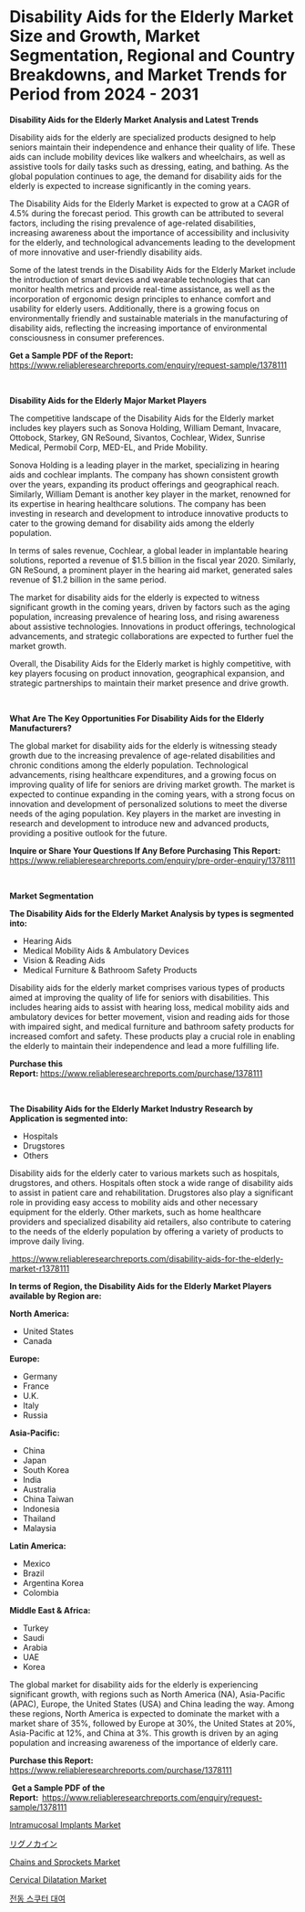 <p><h1>Disability Aids for the Elderly Market Size and Growth, Market Segmentation, Regional and Country Breakdowns, and Market Trends for Period from 2024 -  2031</h1></p><p><strong>Disability Aids for the Elderly Market Analysis and Latest Trends</strong></p>
<p><p>Disability aids for the elderly are specialized products designed to help seniors maintain their independence and enhance their quality of life. These aids can include mobility devices like walkers and wheelchairs, as well as assistive tools for daily tasks such as dressing, eating, and bathing. As the global population continues to age, the demand for disability aids for the elderly is expected to increase significantly in the coming years.</p><p>The Disability Aids for the Elderly Market is expected to grow at a CAGR of 4.5% during the forecast period. This growth can be attributed to several factors, including the rising prevalence of age-related disabilities, increasing awareness about the importance of accessibility and inclusivity for the elderly, and technological advancements leading to the development of more innovative and user-friendly disability aids.</p><p>Some of the latest trends in the Disability Aids for the Elderly Market include the introduction of smart devices and wearable technologies that can monitor health metrics and provide real-time assistance, as well as the incorporation of ergonomic design principles to enhance comfort and usability for elderly users. Additionally, there is a growing focus on environmentally friendly and sustainable materials in the manufacturing of disability aids, reflecting the increasing importance of environmental consciousness in consumer preferences.</p></p>
<p><strong>Get a Sample PDF of the Report:&nbsp;</strong> <a href="https://www.reliableresearchreports.com/enquiry/request-sample/1378111">https://www.reliableresearchreports.com/enquiry/request-sample/1378111</a></p>
<p>&nbsp;</p>
<p><strong>Disability Aids for the Elderly Major Market Players</strong></p>
<p><p>The competitive landscape of the Disability Aids for the Elderly market includes key players such as Sonova Holding, William Demant, Invacare, Ottobock, Starkey, GN ReSound, Sivantos, Cochlear, Widex, Sunrise Medical, Permobil Corp, MED-EL, and Pride Mobility.</p><p>Sonova Holding is a leading player in the market, specializing in hearing aids and cochlear implants. The company has shown consistent growth over the years, expanding its product offerings and geographical reach. Similarly, William Demant is another key player in the market, renowned for its expertise in hearing healthcare solutions. The company has been investing in research and development to introduce innovative products to cater to the growing demand for disability aids among the elderly population.</p><p>In terms of sales revenue, Cochlear, a global leader in implantable hearing solutions, reported a revenue of $1.5 billion in the fiscal year 2020. Similarly, GN ReSound, a prominent player in the hearing aid market, generated sales revenue of $1.2 billion in the same period.</p><p>The market for disability aids for the elderly is expected to witness significant growth in the coming years, driven by factors such as the aging population, increasing prevalence of hearing loss, and rising awareness about assistive technologies. Innovations in product offerings, technological advancements, and strategic collaborations are expected to further fuel the market growth.</p><p>Overall, the Disability Aids for the Elderly market is highly competitive, with key players focusing on product innovation, geographical expansion, and strategic partnerships to maintain their market presence and drive growth.</p></p>
<p>&nbsp;</p>
<p><strong>What Are The Key Opportunities For Disability Aids for the Elderly Manufacturers?</strong></p>
<p><p>The global market for disability aids for the elderly is witnessing steady growth due to the increasing prevalence of age-related disabilities and chronic conditions among the elderly population. Technological advancements, rising healthcare expenditures, and a growing focus on improving quality of life for seniors are driving market growth. The market is expected to continue expanding in the coming years, with a strong focus on innovation and development of personalized solutions to meet the diverse needs of the aging population. Key players in the market are investing in research and development to introduce new and advanced products, providing a positive outlook for the future.</p></p>
<p><strong>Inquire or Share Your Questions If Any Before Purchasing This Report:</strong> <a href="https://www.reliableresearchreports.com/enquiry/pre-order-enquiry/1378111">https://www.reliableresearchreports.com/enquiry/pre-order-enquiry/1378111</a></p>
<p>&nbsp;</p>
<p><strong>Market Segmentation</strong></p>
<p><strong>The Disability Aids for the Elderly Market Analysis by types is segmented into:</strong></p>
<p><ul><li>Hearing Aids</li><li>Medical Mobility Aids & Ambulatory Devices</li><li>Vision & Reading Aids</li><li>Medical Furniture & Bathroom Safety Products</li></ul></p>
<p><p>Disability aids for the elderly market comprises various types of products aimed at improving the quality of life for seniors with disabilities. This includes hearing aids to assist with hearing loss, medical mobility aids and ambulatory devices for better movement, vision and reading aids for those with impaired sight, and medical furniture and bathroom safety products for increased comfort and safety. These products play a crucial role in enabling the elderly to maintain their independence and lead a more fulfilling life.</p></p>
<p><strong>Purchase this Report:&nbsp;</strong><a href="https://www.reliableresearchreports.com/purchase/1378111">https://www.reliableresearchreports.com/purchase/1378111</a></p>
<p>&nbsp;</p>
<p><strong>The Disability Aids for the Elderly Market Industry Research by Application is segmented into:</strong></p>
<p><ul><li>Hospitals</li><li>Drugstores</li><li>Others</li></ul></p>
<p><p>Disability aids for the elderly cater to various markets such as hospitals, drugstores, and others. Hospitals often stock a wide range of disability aids to assist in patient care and rehabilitation. Drugstores also play a significant role in providing easy access to mobility aids and other necessary equipment for the elderly. Other markets, such as home healthcare providers and specialized disability aid retailers, also contribute to catering to the needs of the elderly population by offering a variety of products to improve daily living.</p></p>
<p><a href="https://www.reliableresearchreports.com/disability-aids-for-the-elderly-market-r1378111">&nbsp;https://www.reliableresearchreports.com/disability-aids-for-the-elderly-market-r1378111</a></p>
<p><strong>In terms of Region, the Disability Aids for the Elderly Market Players available by Region are:</strong></p>
<p>
    <p> <strong> North America: </strong>
        <ul>
            <li>United States</li>
            <li>Canada</li>
        </ul>
        </p> 
    <p> <strong> Europe: </strong>
        <ul>
            <li>Germany</li>
            <li>France</li>
            <li>U.K.</li>
            <li>Italy</li>
            <li>Russia</li>
        </ul>
        </p> 
    <p> <strong> Asia-Pacific: </strong>
        <ul>
            <li>China</li>
            <li>Japan</li>
            <li>South Korea</li>
            <li>India</li>
            <li>Australia</li>
            <li>China Taiwan</li>
            <li>Indonesia</li>
            <li>Thailand</li>
            <li>Malaysia</li>
        </ul>
        </p> 
    <p> <strong> Latin America: </strong>
        <ul>
            <li>Mexico</li>
            <li>Brazil</li>
            <li>Argentina Korea</li>
            <li>Colombia</li>
        </ul>
        </p> 
    <p> <strong> Middle East & Africa: </strong>
        <ul>
            <li>Turkey</li>
            <li>Saudi</li>
            <li>Arabia</li>
            <li>UAE</li>
            <li>Korea</li>
        </ul>
    </p>
    </p>
<p><p>The global market for disability aids for the elderly is experiencing significant growth, with regions such as North America (NA), Asia-Pacific (APAC), Europe, the United States (USA) and China leading the way. Among these regions, North America is expected to dominate the market with a market share of 35%, followed by Europe at 30%, the United States at 20%, Asia-Pacific at 12%, and China at 3%. This growth is driven by an aging population and increasing awareness of the importance of elderly care.</p></p>
<p><strong>Purchase this Report: </strong><a href="https://www.reliableresearchreports.com/purchase/1378111">https://www.reliableresearchreports.com/purchase/1378111</a></p>
<p>&nbsp;<strong>Get a Sample PDF of the Report:&nbsp;&nbsp;</strong><a href="https://www.reliableresearchreports.com/enquiry/request-sample/1378111">https://www.reliableresearchreports.com/enquiry/request-sample/1378111</a></p>
<p><strong></strong></p>
<p><p><a href="https://www.linkedin.com/pulse/intramucosal-implants-market-size-outlook-forecast-2024-dxowe?trackingId=35COlGpKa9RGCizedi5FPg%3D%3D">Intramucosal Implants Market</a></p><p><a href="https://github.com/sghwr779811674/Market-Research-Report-List-2/blob/main/112710351266.md">リグノカイン</a></p><p><a href="https://www.linkedin.com/pulse/chains-sprockets-market-outlook-industry-overview-forecast-2024-oocne?trackingId=ZsqEAVH460%2F1dWqvowY9wQ%3D%3D">Chains and Sprockets Market</a></p><p><a href="https://github.com/lbird53714/Market-Research-Report-List-4/blob/main/cervical-dilatation-market.md">Cervical Dilatation Market</a></p><p><a href="https://github.com/vdhdwjyp90142/Market-Research-Report-List-2/blob/main/579460746027.md">전동 스쿠터 대여</a></p></p>